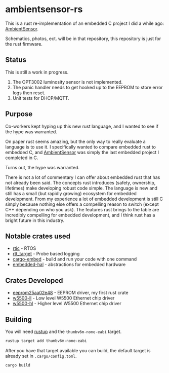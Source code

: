 # ambientsensor-rs

This is a rust re-implementation of an embedded C project I did a while ago: [AmbientSensor].

Schematics, photos, ect. will be in that repository, this repository is just for the rust firmware.

## Status

This is still a work in progress.

1. The OPT3002 luminosity sensor is not implemented.
2. The panic handler needs to get hooked up to the EEPROM to store error logs then reset.
3. Unit tests for DHCP/MQTT.

## Purpose

Co-workers kept hyping up this new rust language, and I wanted to see if the hype was warranted.

On paper rust seems amazing, but the only way to really evaluate a language is to use it.  I specifically wanted to compare embedded rust to embedded C, and [AmbientSensor] was simply the last embedded project I completed in C.

Turns out, the hype was warranted.

There is not a lot of commentary I can offer about embedded rust that has not already been said.  The concepts rust introduces (safety, ownership, lifetimes) make developing robust code simple.  The language is new and still has a small (but rapidly growing) ecosystem for embedded development.  From my experience a lot of embedded development is still C simply because nothing else offers a compelling reason to switch (except C++ depending on who you ask).  The features rust brings to the table are incredibly compelling for embedded development, and I think rust has a bright future in this industry.

## Notable crates used

* [rtic](https://rtic.rs/0.5/book/en/) - RTOS
* [rtt_target](https://docs.rs/rtt-target/0.3.0/rtt_target/) - Probe based logging 
* [cargo-embed](https://crates.io/crates/cargo-embed) - build and run your code with one command
* [embedded-hal](https://github.com/rust-embedded/embedded-hal) - abstractions for embedded hardware

## Crates Developed

* [eeprom25aa02e48](https://github.com/newAM/eeprom25aa02e48-rs) - EEPROM driver, my first rust crate
* [w5500-ll](https://github.com/newAM/w5500-ll-rs) - Low level W5500 Ethernet chip driver
* [w5500-hl](https://github.com/newAM/w5500-hl-rs) - Higher level W5500 Ethernet chip driver

## Building
You will need [rustup] and the `thumbv6m-none-eabi` target.

```bash
rustup target add thumbv6m-none-eabi
```

After you have that target available you can build, the default target is already set in `.cargo/config.toml`.
```bash
cargo build
```

[rustup]: https://rustup.rs/
[AmbientSensor]: https://github.com/newam/ambientsensor
